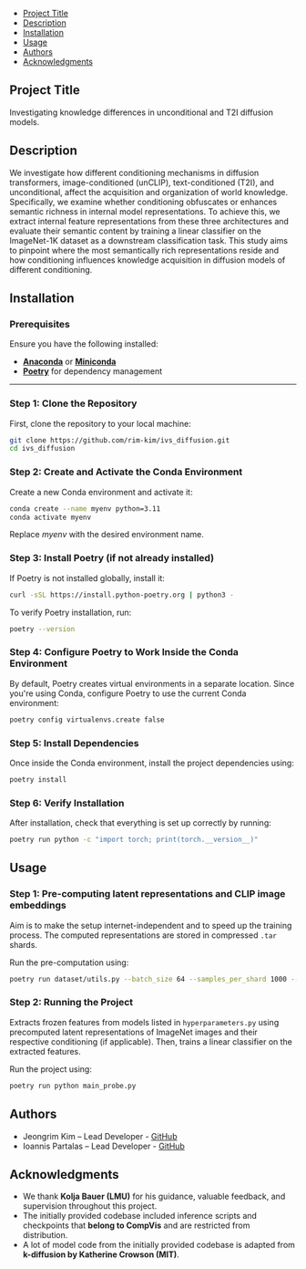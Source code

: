 - [Project Title](#project-title)
- [Description](#description)
- [Installation](#installation)
- [Usage](#usage)
- [Authors](#authors)
- [Acknowledgments](#acknowledgments)

## Project Title
Investigating knowledge differences in unconditional and T2I diffusion models.

## Description
We investigate how different conditioning mechanisms in diffusion transformers, image-conditioned (unCLIP), text-conditioned (T2I), and unconditional, affect the acquisition and organization of world knowledge. Specifically, we examine whether conditioning obfuscates or enhances semantic richness in internal model representations. To achieve this, we extract internal feature representations from these three architectures and evaluate their semantic content by training a linear classifier on the ImageNet-1K dataset as a downstream classification task. This study aims to pinpoint where the most semantically rich representations reside and how conditioning influences knowledge acquisition in diffusion models of different conditioning.

## Installation

### Prerequisites
Ensure you have the following installed:
- [**Anaconda**](https://www.anaconda.com/products/distribution) or [**Miniconda**](https://docs.conda.io/en/latest/miniconda.html)
- [**Poetry**](https://python-poetry.org/docs/#installation) for dependency management

---

### Step 1: Clone the Repository
First, clone the repository to your local machine:
```sh
git clone https://github.com/rim-kim/ivs_diffusion.git
cd ivs_diffusion
```

### Step 2: Create and Activate the Conda Environment
Create a new Conda environment and activate it:
```sh
conda create --name myenv python=3.11
conda activate myenv
```
Replace _myenv_ with the desired environment name.

### Step 3: Install Poetry (if not already installed)
If Poetry is not installed globally, install it:
```sh
curl -sSL https://install.python-poetry.org | python3 -
```
To verify Poetry installation, run:
```sh
poetry --version
```

### Step 4: Configure Poetry to Work Inside the Conda Environment
By default, Poetry creates virtual environments in a separate location. Since you're using Conda, configure Poetry to use the current Conda environment:
```sh
poetry config virtualenvs.create false
```

### Step 5: Install Dependencies
Once inside the Conda environment, install the project dependencies using:
```sh
poetry install
```

### Step 6: Verify Installation
After installation, check that everything is set up correctly by running:
```sh
poetry run python -c "import torch; print(torch.__version__)"
```

## Usage

### Step 1: Pre-computing latent representations and CLIP image embeddings
Aim is to make the setup internet-independent and to speed up the training process.
The computed representations are stored in compressed `.tar` shards.

Run the pre-computation using:
```sh
poetry run dataset/utils.py --batch_size 64 --samples_per_shard 1000 --dataset both
```

### Step 2: Running the Project
Extracts frozen features from models listed in `hyperparameters.py` using precomputed latent representations of ImageNet images and their respective conditioning (if applicable). Then, trains a linear classifier on the extracted features.  

Run the project using:
```sh
poetry run python main_probe.py
```

## Authors
- Jeongrim Kim – Lead Developer - [GitHub](https://github.com/rim-kim)
- Ioannis Partalas – Lead Developer - [GitHub](https://github.com/i-partalas)

## Acknowledgments
- We thank **Kolja Bauer (LMU)** for his guidance, valuable feedback, and supervision throughout this project.
- The initially provided codebase included inference scripts and checkpoints that **belong to CompVis** and are restricted from distribution.  
- A lot of model code from the initially provided codebase is adapted from **k-diffusion by Katherine Crowson (MIT)**.